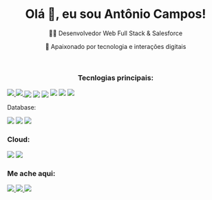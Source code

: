 <h1 align="center">Olá 👋, eu sou Antônio Campos!</h1>
<p align="center">👨‍💻 Desenvolvedor Web Full Stack & Salesforce</p>
<p align="center">💚 Apaixonado por tecnologia e interações digitais</p>
<br>
<h3 align="center">Tecnlogias principais:</h3>
<a href="" target="_blank"   rel="noreferrer">
    <img src="https://img.shields.io/badge/LinkedIn-0077B5?style=for-the-badge&logo=linkedin&logoColor=white"/>
</a>
<a href="https://www.linkedin.com/in/ant%C3%B4nio-campos/" target="_blank"   rel="noreferrer">
    <img src="https://img.shields.io/badge/LinkedIn-0077B5?style=for-the-badge&logo=linkedin&logoColor=white"/>
</a>
<img align="center" src="https://img.shields.io/badge/TypeScript-007ACC?style=for-the-badge&logo=typescript&logoColor=white"/>
<img align="center" src="https://img.shields.io/badge/TypeScript-007ACC?style=for-the-badge&logo=typescript&logoColor=white"/>
<img align="center" src="https://img.shields.io/badge/Python-FFD43B?style=for-the-badge&logo=python&logoColor=blue"/>
<img src="https://img.shields.io/badge/React-20232A?style=for-the-badge&logo=react&logoColor=61DAFB"/>
<img src="https://img.shields.io/badge/Node.js-339933?style=for-the-badge&logo=nodedotjs&logoColor=white"/>
<img src="https://img.shields.io/badge/React_Native-20232A?style=for-the-badge&logo=react&logoColor=61DAFB"/>


<p>Database:</p>
<img src="https://img.shields.io/badge/MySQL-005C84?style=for-the-badge&logo=mysql&logoColor=white"/>
<img src="https://img.shields.io/badge/MongoDB-4EA94B?style=for-the-badge&logo=mongodb&logoColor=white"/>
<img src="https://img.shields.io/badge/SQLite-07405E?style=for-the-badge&logo=sqlite&logoColor=white"/>

<h3>Cloud:</h3>
<img src="https://img.shields.io/badge/Salesforce-00A1E0?style=for-the-badge&logo=Salesforce&logoColor=white"/>
<img src="https://img.shields.io/badge/Amazon_AWS-FF9900?style=for-the-badge&logo=amazonaws&logoColor=white"/>


<h3>Me ache aqui:</h3>
<a href="https://www.linkedin.com/in/ant%C3%B4nio-campos/" target="_blank"   rel="noreferrer">
    <img src="https://img.shields.io/badge/LinkedIn-0077B5?style=for-the-badge&logo=linkedin&logoColor=white"/>
</a>
<a href="https://www.instagram.com/toninho_campos99/" target="_blank"   rel="noreferrer">
    <img src="https://img.shields.io/badge/Instagram-E4405F?style=for-the-badge&logo=instagram&logoColor=white"/>
</a>
<a href="http://api.whatsapp.com/send?1=pt_BR&phone=5581997268325" target="_blank"   rel="noreferrer">
    <img src="https://img.shields.io/badge/WhatsApp-25D366?style=for-the-badge&logo=whatsapp&logoColor=white"/>
</a>


